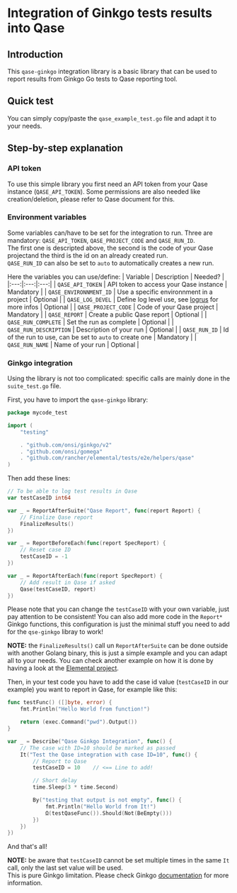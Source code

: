 # Integration of Ginkgo tests results into Qase

## Introduction

This `qase-ginkgo` integration library is a basic library that can be used to report results from Ginkgo Go tests to Qase reporting tool.

## Quick test

You can simply copy/paste the `qase_example_test.go` file and adapt it to your needs.

## Step-by-step explanation

### API token

To use this simple library you first need an API token from your Qase instance (`QASE_API_TOKEN`). Some permissions are also needed like creation/deletion, please refer to Qase document for this.

### Environment variables

Some variables can/have to be set for the integration to run. Three are mandatory: `QASE_API_TOKEN`, `QASE_PROJECT_CODE` and `QASE_RUN_ID`.  
The first one is descripted above, the second is the code of your Qase projectand the third is the id on an already created run.  
`QASE_RUN_ID` can also be set to `auto` to automatically creates a new run.

Here the variables you can use/define:
| Variable | Description | Needed? |
|:---:|:---:|:---:|
| `QASE_API_TOKEN` | API token to access your Qase instance | Mandatory |
| `QASE_ENVIRONNMENT_ID` | Use a specific environnment in a project | Optional |
| `QASE_LOG_DEVEL` | Define log level use, see [logrus](https://pkg.go.dev/github.com/sirupsen/logrus#readme-level-logging) for more infos | Optional |
| `QASE_PROJECT_CODE` | Code of your Qase project | Mandatory |
| `QASE_REPORT` | Create a public Qase report | Optional |
| `QASE_RUN_COMPLETE` | Set the run as complete | Optional |
| `QASE_RUN_DESCRIPTION` | Description of your run | Optional |
| `QASE_RUN_ID` | Id of the run to use, can be set to `auto` to create one | Mandatory |
| `QASE_RUN_NAME` | Name of your run | Optional |

### Ginkgo integration

Using the library is not too complicated: specific calls are mainly done in the `suite_test.go` file.

First, you have to import the `qase-ginkgo` library:
```go
package mycode_test

import (
	"testing"

	. "github.com/onsi/ginkgo/v2"
	. "github.com/onsi/gomega"
	. "github.com/rancher/elemental/tests/e2e/helpers/qase"
)
```

Then add these lines:
```go
// To be able to log test results in Qase
var testCaseID int64

var _ = ReportAfterSuite("Qase Report", func(report Report) {
	// Finalize Qase report
	FinalizeResults()
})

var _ = ReportBeforeEach(func(report SpecReport) {
	// Reset case ID
	testCaseID = -1
})

var _ = ReportAfterEach(func(report SpecReport) {
	// Add result in Qase if asked
	Qase(testCaseID, report)
})
```

Please note that you can change the `testCaseID` with your own variable, just pay attention to be consistent!
You can also add more code in the `Report*` Ginkgo functions, this configuration is just the minimal stuff you need to add for the `qse-ginkgo` libray to work!

**NOTE:** the `FinalizeResults()` call un `ReportAfterSuite` can be done outside with another Golang binary, this is just a simple example and you can adapt all to your needs.
You can check another example on how it is done by having a look at the [Elemental project](https://www.github.com/rancher/elemental).

Then, in your test code you have to add the case id value (`testCaseID` in our example) you want to report in Qase, for example like this:
```go
func testFunc() ([]byte, error) {
	fmt.Println("Hello World from function!")

	return (exec.Command("pwd").Output())
}

var _ = Describe("Qase Ginkgo Integration", func() {
	// The case with ID=10 should be marked as passed
	It("Test the Qase integration with case ID=10", func() {
		// Report to Qase
		testCaseID = 10    // <== Line to add!

		// Short delay
		time.Sleep(3 * time.Second)

		By("testing that output is not empty", func() {
			fmt.Println("Hello World from It!")
			Ω(testQaseFunc()).Should(Not(BeEmpty()))
		})
	})
})
```

And that's all!

**NOTE:** be aware that `testCaseID` cannot be set multiple times in the same `It` call, only the last set value will be used.  
This is pure Ginkgo limitation. Please check Ginkgo [documentation](https://onsi.github.io/ginkgo/#spec-subjects-it) for more information.

